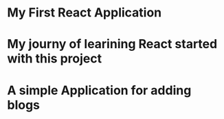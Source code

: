 # My First React Application
# My journy of learining React started with this project
# A simple Application for adding blogs
